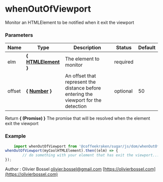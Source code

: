 # whenOutOfViewport

Monitor an HTMLElement to be notified when it exit the viewport



### Parameters
Name  |  Type  |  Description  |  Status  |  Default
------------  |  ------------  |  ------------  |  ------------  |  ------------
elm  |  **{ [HTMLElement](https://developer.mozilla.org/fr/docs/Web/API/HTMLElement) }**  |  The element to monitor  |  required  |
offset  |  **{ [Number](https://developer.mozilla.org/fr/docs/Web/JavaScript/Reference/Objets_globaux/Number) }**  |  An offset that represent the distance before entering the viewport for the detection  |  optional  |  50

Return **{ (Promise) }** The promise that will be resolved when the element exit the viewport

### Example
```js
	import whenOutOfViewport from '@coffeekraken/sugar/js/dom/whenOutOfViewport'
whenOutOfViewport(myCoolHTMLElement).then((elm) => {
		// do something with your element that has exit the viewport...
});
```
Author : Olivier Bossel [olivier.bossel@gmail.com](mailto:olivier.bossel@gmail.com) [https://olivierbossel.com](https://olivierbossel.com)